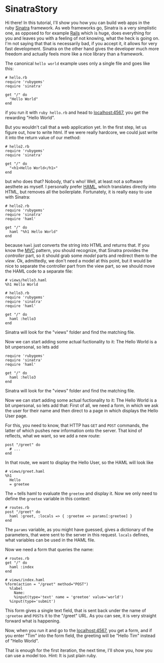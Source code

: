 SinatraStory
============

Hi there! In this tutorial, I'll show you how you can build web apps in the
ruby [Sinatra](http://www.sinatrarb.com/) framework. As web frameworks go,
Sinatra is a very simplistic one, as opposed to for example [Rails](http://rubyonrails.org/)
which is huge, does everything for you and leaves you with a feeling of not
knowing, what the heck is going on. I'm not saying that that is necessarily
bad, if you accept it, it allows for very fast development. Sinatra on the
other hand gives the developer much more freedom and actually feels more like
a nice library than a framework. 

The canonical `hello world` example uses only a single file and goes like
this:

    # hello.rb
    require 'rubygems'
    require 'sinatra'
    
    get "/" do
      "Hello World"
    end

if you run it with `ruby hello.rb` and head to
[localhost:4567](http://localhost:4567), you get the rewarding "Hello World".

But you wouldn't call that a web application yet. In the first step, let us
figure out, how to write html. If we were really hardcore, we could just write
it into the return value of our method:


    # hello2.rb
    require 'rubygems'
    require 'sinatra'
    
    get "/" do
      "<h1>Hello World</h1>"
    end

but who does that? Nobody, that's who! Well, at least not a software aesthete
as myself. I personally prefer [HAML](haml.info), which translates directly
into HTML, but removes all the boilerplate. Fortunately, it is really easy to
use with Sinatra:


    # hello2.rb
    require 'rubygems'
    require 'sinatra'
    require 'haml'
    
    get "/" do
      haml "%h1 Hello World"
    end

because `haml` just converts the string into HTML and returns that. If you
know the [MVC](http://en.wikipedia.org/wiki/Model_View_Controller) pattern,
you should recognize, that Sinatra provides the *controller* part, so it
should grab some *model* parts and redirect them to the *view*. Ok,
admittedly, we don't need a model at this point, but it would be nice to
separate the controller part from the view part, so we should move the HAML
code to a separate file:

    # views/hello3.haml
    %h1 Hello World

    # hello3.rb
    require 'rubygems'
    require 'sinatra'
    require 'haml'
    
    get "/" do
      haml :hello3
    end

Sinatra will look for the "views" folder and find the matching file.

Now we can start adding some actual fuctionality to it: The Hello World is a
bit unpersonal, so lets add 

    require 'rubygems'
    require 'sinatra'
    require 'haml'
    
    get "/" do
      haml :hello3
    end

Sinatra will look for the "views" folder and find the matching file.

Now we can start adding some actual fuctionality to it: The Hello World is a
bit unpersonal, so lets add that: First of all, we need a form, in which we
ask the user for their name and then direct to a page in which displays the
Hello User page.

For this, you need to know, that HTTP has `GET` and `POST` commands, the
latter of which pushes new information onto the server. That kind of reflects,
what we want, so we add a new route:


    post "/greet" do
      # ...
    end

In that route, we want to display the Hello User, so the HAML will look like

    # views/greet.haml
    %h1 
      Hello
      = greetee

The `=` tells haml to evaluate the `greetee` and display it. Now we only need
to define the `greetee` variable in this context:

    # routes.rb
    post "/greet" do
      haml :greet, :locals => { :greetee => params[:greetee] }
    end

The `params` variable, as you might have guessed, gives a dictionary of the
parameters, that were sent to the server in this request. `locals` defines,
what variables can be used in the HAML file.

Now we need a form that queries the name:

    # routes.rb 
    get "/" do
      haml :index
    end

    # views/index.haml
    %form(action = "/greet" method="POST")
      %label 
        Name:
        %input(type='text' name = 'greetee' value='world')
      %input(type='submit')

This form gives a single text field, that is sent back under the name of
`:greetee` and `POST`s it to the "/greet" URL. As you can see, it is very
straight forward what is happening.

Now, when you run it and go to the [localhost:4567](http://localhost:4567), you get a
form, and if you enter "Tim" into the form field, the greeting will be "Hello
Tim" instead of "Hello World".

That is enough for the first iteration, the next time, I'll show you, how you
can use a model too. Hint: It is just plain ruby.
